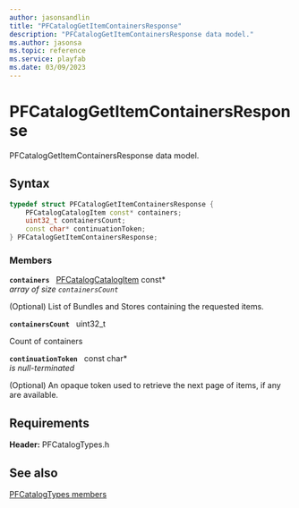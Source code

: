 ```yaml
---
author: jasonsandlin
title: "PFCatalogGetItemContainersResponse"
description: "PFCatalogGetItemContainersResponse data model."
ms.author: jasonsa
ms.topic: reference
ms.service: playfab
ms.date: 03/09/2023
---
```


# PFCatalogGetItemContainersResponse  

PFCatalogGetItemContainersResponse data model.  

## Syntax  
  
```cpp
typedef struct PFCatalogGetItemContainersResponse {  
    PFCatalogCatalogItem const* containers;  
    uint32_t containersCount;  
    const char* continuationToken;  
} PFCatalogGetItemContainersResponse;  
```
  
### Members  
  
**`containers`** &nbsp; [PFCatalogCatalogItem](pfcatalogcatalogitem.md) const*  
*array of size `containersCount`*  
  
(Optional) List of Bundles and Stores containing the requested items.
  
**`containersCount`** &nbsp; uint32_t  
  
Count of containers
  
**`continuationToken`** &nbsp; const char*  
*is null-terminated*  
  
(Optional) An opaque token used to retrieve the next page of items, if any are available.
  
  
## Requirements  
  
**Header:** PFCatalogTypes.h
  
## See also  
[PFCatalogTypes members](../pfcatalogtypes_members.md)  

  
  
